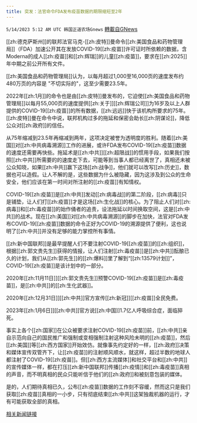 ```yaml
---
title: 突发：法官命令FDA发布疫苗数据的期限缩短至2年
---
```

`5/14/2023 5:12 AM UTC 韩国正道农场Gnews` [轉載自GNews](https://gnews.org/articles/1298985)

[[zh:德克萨斯州]]的联邦法官马克-[[zh:皮特]]曼命令[[zh:美国食品和药物管理局]]（FDA）加速公开其在发放COVID-19[[zh:疫苗]]许可证时所依赖的数据，含Moderna的成人[[zh:疫苗]]和[[zh:辉瑞]]的儿童[[zh:疫苗]]，要求在[[zh:2025]]年中期之前公开所有文件。

[[zh:美国食品和药物管理局]]认为，以每月超过1,000至16,000页的速度发布约480万页的内容是 "不切实际的"，这至少需要23.5年。

2022年[[zh:1月]]的命令也是由[[zh:皮特]]曼发布的，它迫使[[zh:美国食品和药物管理局]]以每月55,000页的速度提供[[zh:关于]][[zh:辉瑞公司]]为16岁及以上人群提供的COVID-19[[zh:疫苗]]的所有数据，[[zh:远远]]快于该机构所要求的75年。[[zh:皮特]]曼在命令中说，联邦机构过多的拖延和保密会助长[[zh:阴谋论]]，降低公众对[[zh:政府]]的信任。

从75年缩减到23.5年再缩减到两年，这项决定被誉为透明度的胜利。随着[[zh:美国]]对[[zh:中共病毒溯源]]工作的进展，或许FDA发布COVID-19[[zh:疫苗]]数据的速度还需要再快些。拖延术是[[zh:中共]][[zh:超限战]]的惯用手段，如果我们按照[[zh:中共]]所需要的的速度走下去，可能等到当事人都已经离世了，真相还未被公众知晓，如果[[zh:中共]]赢下这场[[zh:战争]]，他们就可以改写[[zh:历史]]，数据也可以造假。让人不解的是，这些数据为什么被隐藏，因为这涉及到公众的生命安全，他们应该在第一时间对所注射的[[zh:疫苗]]有知情权。

COVID-19[[zh:疫苗]]是[[zh:中共]]发动[[zh:病毒战]]的第二阶段，[[zh:病毒]]只是铺垫，让人们打[[zh:疫苗]]才是这场[[zh:生化战]]的核心。为了阻止人们对[[zh:病毒]]和[[zh:毒疫苗]]的始作俑者的追责，设法拖延以时间换取空间，这是[[zh:中共]]的战术。现在[[zh:美国]]对[[zh:中共病毒溯源]]的脚步在加快，法官对FDA发布COVID-19[[zh:疫苗]]数据的命令正好为COVID-19的溯源提供了便利，这也说明了[[zh:中共]]并没有足够的能力掌控所有事情。

[[zh:新中国联邦]]是最早提醒人们不要注射COVID-19[[zh:疫苗]]的[[zh:组织]]，根据[[zh:郭文贵先生]]获得的情报，让人们注射[[zh:毒疫苗]]是[[zh:中共]]酝酿已久的计划，我们从[[zh:郭先生]]的[[zh:爆料]]里了解到“[[zh:13579计划]]”，COVID-19[[zh:疫苗]]是该计划中的一部分。

2020年[[zh:11月11日]][[zh:郭文贵先生]]预警COVID-19[[zh:疫苗]]是[[zh:毒疫苗]]，是[[zh:中共]]的[[zh:生化武器]]。

2020年[[zh:12月31日]][[zh:中共]]官方宣传[[zh:新冠]][[zh:疫苗]]全民免费。

2023年[[zh:1月6日]][[zh:中共]]官方说[[zh:中国]]1.7亿人呼吸综合症，面临猝死。

事实上各个[[zh:国家]]在公众被要求注射COVID-19[[zh:疫苗]]前，[[zh:中共]]亲自示范向自己的国民推广和强制或变相强制注射这种风险未明的[[zh:疫苗]]，然后[[zh:美国]]等[[zh:西方国家]]开始效仿。就像事先约定好的一样，[[zh:政府]]决策和媒体宣传双管齐下，让[[zh:疫苗]]的注射顺风顺水，就这样，超过半数的地球人都注射了COVID-19[[zh:疫苗]]。但[[zh:西方主流媒体]]和社交平台和[[zh:中共]]的宣传媒体一样，都在打压[[zh:新中国联邦]]传播[[zh:疫情]]和[[zh:毒疫苗]]真相的声音，而不明真相的民众只能听信于他们的[[zh:政府]]和被刻意包装的媒体。

是的，人们期待真相已久，公布[[zh:疫苗]]数据的工作刻不容缓，然而这只是我们获取[[zh:疫苗]]真相的一小步，只有彻底结束[[zh:中共]]这架独裁机器的运行，才有可能获取全部的真相。

[相关新闻链接](https://www.theepochtimes.com/judge-orders-fda-to-speed-up-release-of-covid-19-vaccine-trial-data-from-23-5-years-to-just-2_5263217.html)
